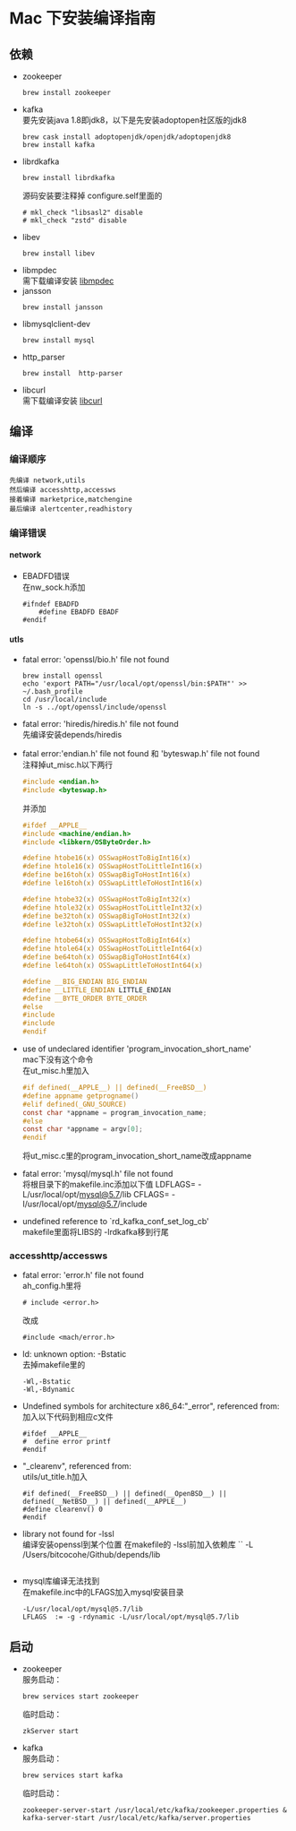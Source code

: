 # Mac 下安装编译指南

## 依赖
- zookeeper	
    ```	
    brew install zookeeper
    ```
- kafka  
    要先安装java 1.8即jdk8，以下是先安装adoptopen社区版的jdk8
    ```
    brew cask install adoptopenjdk/openjdk/adoptopenjdk8	
    brew install kafka
    ```
- librdkafka
    ```
    brew install librdkafka
    ```
    源码安装要注释掉
    configure.self里面的
    ```
    # mkl_check "libsasl2" disable
    # mkl_check "zstd" disable
    ```
- libev  
    ```
    brew install libev
    ```
- libmpdec  
    需下载编译安装 [libmpdec](http://www.bytereef.org/mpdecimal/)
- jansson  
    ```			
    brew install jansson
    ```
- libmysqlclient-dev 
    ```
    brew install mysql
    ```
- http_parser
    ```
    brew install  http-parser
    ```
- libcurl  
    需下载编译安装 [libcurl](https://curl.haxx.se/libcurl/)

## 编译

### 编译顺序
    先编译 network,utils  
    然后编译 accesshttp,accessws  
    接着编译 marketprice,matchengine  
    最后编译 alertcenter,readhistory  
### 编译错误
#### network
- EBADFD错误  
    在nw_sock.h添加
    ```
    #ifndef EBADFD
        #define EBADFD EBADF
    #endif
    ```
#### utls
- fatal error: 'openssl/bio.h' file not found  
    ```
    brew install openssl
    echo 'export PATH="/usr/local/opt/openssl/bin:$PATH"' >> ~/.bash_profile
    cd /usr/local/include 
    ln -s ../opt/openssl/include/openssl 
    ```

- fatal error: 'hiredis/hiredis.h' file not found  
    先编译安装depends/hiredis

- fatal error:'endian.h' file not found 和 'byteswap.h' file not found  
    注释掉ut_misc.h以下两行
    ``` c
    #include <endian.h>
    #include <byteswap.h>
    ```
    并添加
    ``` c
    #ifdef __APPLE__
    #include <machine/endian.h>
    #include <libkern/OSByteOrder.h>

    #define htobe16(x) OSSwapHostToBigInt16(x)
    #define htole16(x) OSSwapHostToLittleInt16(x)
    #define be16toh(x) OSSwapBigToHostInt16(x)
    #define le16toh(x) OSSwapLittleToHostInt16(x)

    #define htobe32(x) OSSwapHostToBigInt32(x)
    #define htole32(x) OSSwapHostToLittleInt32(x)
    #define be32toh(x) OSSwapBigToHostInt32(x)
    #define le32toh(x) OSSwapLittleToHostInt32(x)

    #define htobe64(x) OSSwapHostToBigInt64(x)
    #define htole64(x) OSSwapHostToLittleInt64(x)
    #define be64toh(x) OSSwapBigToHostInt64(x)
    #define le64toh(x) OSSwapLittleToHostInt64(x)

    #define __BIG_ENDIAN BIG_ENDIAN
    #define __LITTLE_ENDIAN LITTLE_ENDIAN
    #define __BYTE_ORDER BYTE_ORDER
    #else
    #include
    #include
    #endif
    ```

- use of undeclared identifier 'program_invocation_short_name'  
    mac下没有这个命令  
    在ut_misc.h里加入
    ``` c
    #if defined(__APPLE__) || defined(__FreeBSD__)
    #define appname getprogname()
    #elif defined(_GNU_SOURCE)
    const char *appname = program_invocation_name;
    #else
    const char *appname = argv[0];
    #endif
    ```
    将ut_misc.c里的program_invocation_short_name改成appname
- fatal error: 'mysql/mysql.h' file not found  
    将根目录下的makefile.inc添加以下值
    LDFLAGS= -L/usr/local/opt/mysql@5.7/lib
    CFLAGS= -I/usr/local/opt/mysql@5.7/include

- undefined reference to `rd_kafka_conf_set_log_cb'  
makefile里面将LIBS的 -lrdkafka移到行尾

### accesshttp/accessws
- fatal error: 'error.h' file not found  
    ah_config.h里将
    ```
    # include <error.h>
    ```
    改成
    ```
    #include <mach/error.h>
    ```

- ld: unknown option: -Bstatic  
    去掉makefile里的
    ```
    -Wl,-Bstatic
    -Wl,-Bdynamic
    ```

- Undefined symbols for architecture x86_64:"_error", referenced from:  
    加入以下代码到相应c文件
    ```
    #ifdef __APPLE__
    #  define error printf
    #endif
    ```

- "_clearenv", referenced from:  
    utils/ut_title.h加入
    ```
    #if defined(__FreeBSD__) || defined(__OpenBSD__) || defined(__NetBSD__) || defined(__APPLE__)
    #define clearenv() 0
    #endif
    ```

- library not found for -lssl  
    编译安装openssl到某个位置
    在makefile的 -lssl前加入依赖库
    ``
    -L /Users/bitcocohe/Github/depends/lib
    ```

- mysql库编译无法找到  
    在makefile.inc中的LFAGS加入mysql安装目录
    ```
    -L/usr/local/opt/mysql@5.7/lib
    LFLAGS  := -g -rdynamic -L/usr/local/opt/mysql@5.7/lib
    ```

## 启动
- zookeeper  
    服务启动：
    ```
    brew services start zookeeper
    ```
    临时启动：
    ```
    zkServer start
    ```

- kafka  
    服务启动：
    ```
    brew services start kafka
    ```
    临时启动： 
    ```
    zookeeper-server-start /usr/local/etc/kafka/zookeeper.properties & kafka-server-start /usr/local/etc/kafka/server.properties
    ```

